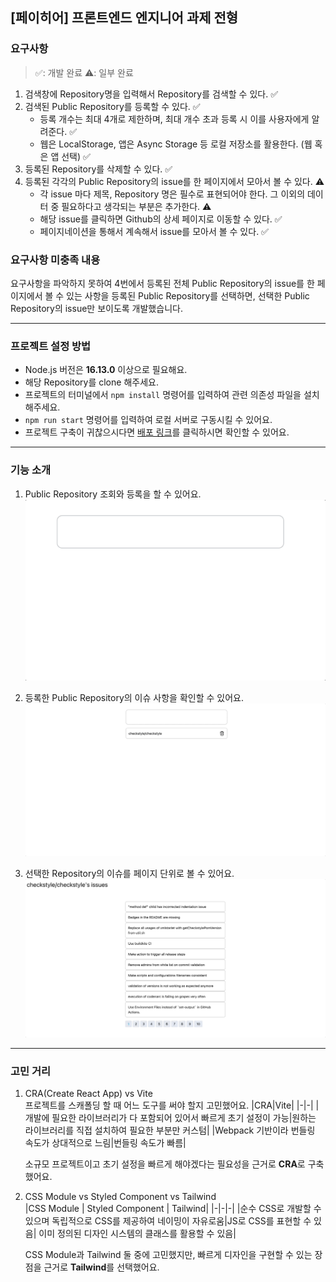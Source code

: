 ## [페이히어] 프론트엔드 엔지니어 과제 전형

### 요구사항

> ✅: 개발 완료 ⚠️: 일부 완료

1. 검색창에 Repository명을 입력해서 Repository를 검색할 수 있다. ✅
2. 검색된 Public Repository를 등록할 수 있다. ✅
   - 등록 개수는 최대 4개로 제한하며, 최대 개수 초과 등록 시 이를 사용자에게 알려준다. ✅
   - 웹은 LocalStorage, 앱은 Async Storage 등 로컬 저장소를 활용한다. (웹 혹은 앱 선택) ✅
3. 등록된 Repository를 삭제할 수 있다. ✅
4. 등록된 각각의 Public Repository의 issue를 한 페이지에서 모아서 볼 수 있다. ⚠️
   - 각 issue 마다 제목, Repository 명은 필수로 표현되어야 한다. 그 이외의 데이터 중 필요하다고 생각되는 부분은 추가한다. ⚠️
   - 해당 issue를 클릭하면 Github의 상세 페이지로 이동할 수 있다. ✅
   - 페이지네이션을 통해서 계속해서 issue를 모아서 볼 수 있다. ✅

### 요구사항 미충족 내용

요구사항을 파악하지 못하여 4번에서 등록된 전체 Public Repository의 issue를 한 페이지에서 볼 수 있는 사항을 등록된 Public Repository를 선택하면, 선택한 Public Repository의 issue만 보이도록 개발했습니다.

---

### 프로젝트 설정 방법

- Node.js 버전은 **16.13.0** 이상으로 필요해요.
- 해당 Repository를 clone 해주세요.
- 프로젝트의 터미널에서 `npm install` 명령어를 입력하여 관련 의존성 파일을 설치해주세요.
- `npm run start` 명령어를 입력하여 로컬 서버로 구동시킬 수 있어요.
- 프로젝트 구축이 귀찮으시다면 [배포 링크](https://wani-payhere-challenge.netlify.app/)를 클릭하시면 확인할 수 있어요.

---

### 기능 소개

1. Public Repository 조회와 등록을 할 수 있어요.
   <img src='./docs/feature1.gif'>

2. 등록한 Public Repository의 이슈 사항을 확인할 수 있어요.
   <img src='./docs/feature2.gif'>

3. 선택한 Repository의 이슈를 페이지 단위로 볼 수 있어요.
   <img src='./docs/feature3.gif'>

---

### 고민 거리

1. CRA(Create React App) vs Vite  
   프로젝트를 스캐폴딩 할 때 어느 도구를 써야 할지 고민했어요.
   |CRA|Vite|
   |-|-|
   |개발에 필요한 라이브러리가 다 포함되어 있어서 빠르게 초기 설정이 가능|원하는 라이브러리를 직접 설치하여 필요한 부분만 커스텀|
   |Webpack 기반이라 번들링 속도가 상대적으로 느림|번들링 속도가 빠름|

   소규모 프로젝트이고 초기 설정을 빠르게 해야겠다는 필요성을 근거로 **CRA**로 구축했어요.

2. CSS Module vs Styled Component vs Tailwind  
   |CSS Module | Styled Component | Tailwind|
   |-|-|-|
   |순수 CSS로 개발할 수 있으며 독립적으로 CSS를 제공하여 네이밍이 자유로움|JS로 CSS를 표현할 수 있음| 이미 정의된 디자인 시스템의 클래스를 활용할 수 있음|

   CSS Module과 Tailwind 둘 중에 고민했지만, 빠르게 디자인을 구현할 수 있는 장점을 근거로 **Tailwind**를 선택했어요.
